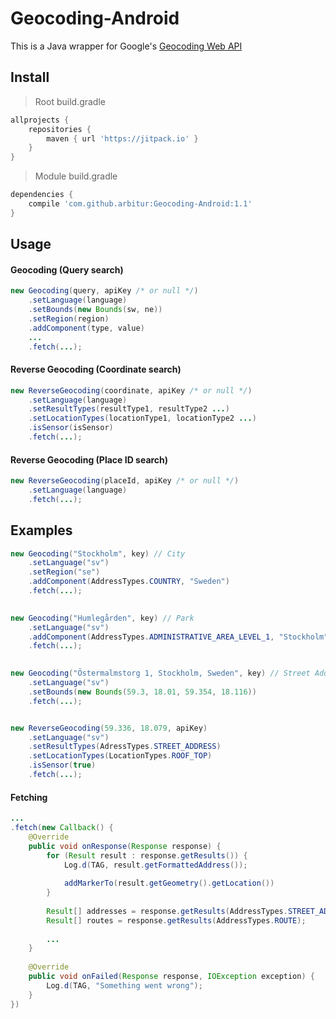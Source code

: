 # Geocoding-Android

This is a Java wrapper for Google's [Geocoding Web API](https://developers.google.com/maps/documentation/geocoding)

## Install

> Root build.gradle
```gradle
allprojects {
	repositories {
		maven { url 'https://jitpack.io' }
	}
}
```

> Module build.gradle
```gradle
dependencies {
	compile 'com.github.arbitur:Geocoding-Android:1.1'
}
```

## Usage

#### Geocoding (Query search)

```java
new Geocoding(query, apiKey /* or null */)
    .setLanguage(language)
    .setBounds(new Bounds(sw, ne))
    .setRegion(region)
    .addComponent(type, value)
    ...
    .fetch(...);
```

#### Reverse Geocoding (Coordinate search)

```java
new ReverseGeocoding(coordinate, apiKey /* or null */)
    .setLanguage(language)
    .setResultTypes(resultType1, resultType2 ...)
    .setLocationTypes(locationType1, locationType2 ...)
    .isSensor(isSensor)
    .fetch(...);
```

#### Reverse Geocoding (Place ID search)

```java
new ReverseGeocoding(placeId, apiKey /* or null */)
    .setLanguage(language)
    .fetch(...);
```

## Examples

```java
new Geocoding("Stockholm", key) // City
    .setLanguage("sv")
    .setRegion("se")
    .addComponent(AddressTypes.COUNTRY, "Sweden")
    .fetch(...);
    

new Geocoding("Humlegården", key) // Park
    .setLanguage("sv")
    .addComponent(AddressTypes.ADMINISTRATIVE_AREA_LEVEL_1, "Stockholm")
    .fetch(...);
    

new Geocoding("Östermalmstorg 1, Stockholm, Sweden", key) // Street Address
    .setLanguage("sv")
    .setBounds(new Bounds(59.3, 18.01, 59.354, 18.116))
    .fetch(...);


new ReverseGeocoding(59.336, 18.079, apiKey)
    .setLanguage("sv")
    .setResultTypes(AdressTypes.STREET_ADDRESS)
    .setLocationTypes(LocationTypes.ROOF_TOP)
    .isSensor(true)
    .fetch(...);
```

#### Fetching

```java
...
.fetch(new Callback() {
    @Override
    public void onResponse(Response response) {
        for (Result result : response.getResults()) {
            Log.d(TAG, result.getFormattedAddress());
            
            addMarkerTo(result.getGeometry().getLocation())
        }
        
        Result[] addresses = response.getResults(AddressTypes.STREET_ADDRESS);
        Result[] routes = response.getResults(AddressTypes.ROUTE);
        
        ...
    }
        
    @Override
    public void onFailed(Response response, IOException exception) {
        Log.d(TAG, "Something went wrong");
    }
})
```
